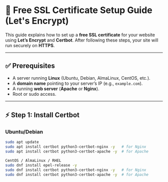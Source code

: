# 🔐 Free SSL Certificate Setup Guide (Let's Encrypt)

This guide explains how to set up a **free SSL certificate** for your website using **Let’s Encrypt** and **Certbot**. After following these steps, your site will run securely on **HTTPS**.

---

## ✅ Prerequisites
- A server running **Linux** (Ubuntu, Debian, AlmaLinux, CentOS, etc.).
- A **domain name** pointing to your server’s IP (e.g., `example.com`).
- A running **web server** (**Apache** or **Nginx**).
- Root or sudo access.

---

## ⚡ Step 1: Install Certbot

### Ubuntu/Debian
````bash
sudo apt update
sudo apt install certbot python3-certbot-nginx -y   # for Nginx
sudo apt install certbot python3-certbot-apache -y  # for Apache

CentOS / AlmaLinux / RHEL
sudo dnf install epel-release -y
sudo dnf install certbot python3-certbot-nginx -y   # for Nginx
sudo dnf install certbot python3-certbot-apache -y  # for Apache
